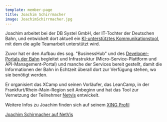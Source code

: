 ```yaml
---
template: member-page
title: Joachim Schirrmacher
image: JoachimSchirrmacher.jpg
---
```


Joachim arbeitet bei der DB Systel GmbH, der IT-Tochter der Deutschen Bahn, und entwickelt dort aktuell ein
[KI-unterstütztes Kommunikationstool](https://assistify.de), mit dem die agile Teamarbeit unterstützt wird.

Zuvor hat er den Aufbau des sog. "BusinessHub" und des [Developer-Portals der Bahn](https://developer.deutschebahn.com)
begleitet und Infrastruktur (Micro-Service-Plattform und API-Management-Portal) und manche der Services bereit gestellt,
damit die Informationen der Bahn in Echtzeit überall dort zur Verfügung stehen, wo sie benötigt werden.

Er organisiert das XCamp und seinen Vorläufer, das LeanCamp, in der Frankfurt/Rhein-Main-Region seit Anbeginn und hat
das Tool zur Vernetzung der Teilnehmer [Netvis](https://xcamp.co/netvis/) entwickelt.

Weitere Infos zu Joachim finden sich auf seinem [XING Profil](https://www.xing.com/profile/Joachim_Schirrmacher)

[Joachim Schirmacher auf NetVis](https://xcamp.co/netvis/#0x186b5)
